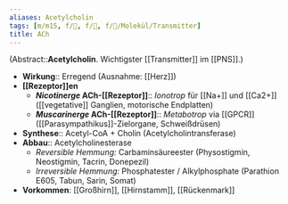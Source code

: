 ```yaml
---
aliases: Acetylcholin
tags: [m/m15, f/🧠, f/🧪, f/🧪/Molekül/Transmitter]
title: ACh
---
```

(Abstract::**Acetylcholin**. Wichtigster [[Transmitter]] im [[PNS]].)
- **Wirkung**:: Erregend (Ausnahme: [[Herz]])
- **[[Rezeptor]]en**
	- ***Nicotinerge* ACh-[[Rezeptor]]**:: *Ionotrop* für [[Na+]] und [[Ca2+]] ([[vegetative]] Ganglien, motorische Endplatten)
	- ***Muscarinerge* ACh-[[Rezeptor]]**:: *Metabotrop* via [[GPCR]] ([[Parasympathikus]]-Zielorgane, Schweißdrüsen)
- **Synthese**:: Acetyl-CoA + Cholin (Acetylcholintransferase)
- **Abbau**:: Acetylcholinesterase
	- *Reversible Hemmung:* Carbaminsäureester (Physostigmin, Neostigmin, Tacrin, Donepezil)
	- *Irreversible Hemmung:* Phosphatester / Alkylphosphate (Parathion E605, Tabun, Sarin, Somat)
- **Vorkommen**: [[Großhirn]], [[Hirnstamm]], [[Rückenmark]]

